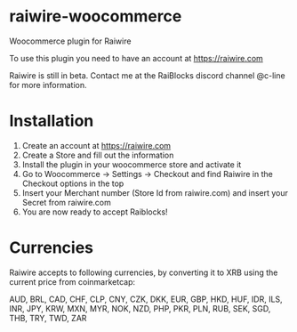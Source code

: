 # raiwire-woocommerce
Woocommerce plugin for Raiwire

To use this plugin you need to have an account at https://raiwire.com

Raiwire is still in beta. Contact me at the RaiBlocks discord channel @c-line for more information.

# Installation
1. Create an account at https://raiwire.com
2. Create a Store and fill out the information
3. Install the plugin in your woocommerce store and activate it
4. Go to Woocommerce -> Settings -> Checkout and find Raiwire in the Checkout options in the top
5. Insert your Merchant number (Store Id from raiwire.com) and insert your Secret from raiwire.com
6. You are now ready to accept Raiblocks!

# Currencies
Raiwire accepts to following currencies, by converting it to XRB using the current price from coinmarketcap:

AUD,
BRL,
CAD,
CHF,
CLP,
CNY,
CZK,
DKK,
EUR,
GBP,
HKD,
HUF,
IDR,
ILS,
INR,
JPY,
KRW,
MXN,
MYR,
NOK,
NZD,
PHP,
PKR,
PLN,
RUB,
SEK,
SGD,
THB,
TRY,
TWD,
ZAR
